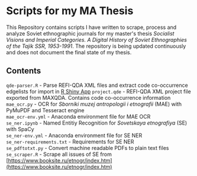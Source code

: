 # Scripts for my MA Thesis

This Repository contains scripts I have written to scrape, process and analyze Soviet ethnographic journals for my master's thesis _Socialist Visions and Imperial Categories. A Digital History of Soviet Ethnographies of the Tajik SSR, 1953-1991_. The repository is being updated continuously and does not document the final state of my thesis.

## Contents

`qde-parser.R` - Parse REFI-QDA XML files and extract code co-occurrence edgelists for import in [R Shiny App](https://github.com/lipogg/soviet-ethnography)
`project.qde` - REFI-QDA XML project file exported from MAXQDA. Contains code co-occurrence information
`mae_ocr.py` - OCR for _Sborniki muzej antropologii i etnografii_ (MAE) with PyMuPDF and Tesseract engine \
`mae_ocr-env.yml` - Anaconda environment file for MAE OCR \
`se_ner.ipynb` - Named Entitiy Recognition for _Sovetskaya etnografiya_ (SE) with SpaCy \
`se_ner-env.yml` - Anaconda environment file for SE NER \
`se_ner-requirements.txt` - Requirements for SE NER \
`se_pdftotxt.py` - Convert machine readable PDFs to plain text files \
`se_scraper.R` - Scrape all issues of SE from [https://www.booksite.ru/etnogr/index.htm](https://www.booksite.ru/etnogr/index.htm)
